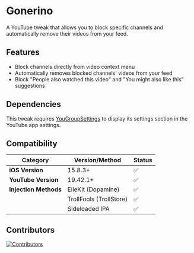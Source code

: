 # Gonerino

A YouTube tweak that allows you to block specific channels and automatically remove their videos from your feed.

## Features

- Block channels directly from video context menu
- Automatically removes blocked channels' videos from your feed
- Block "People also watched this video" and "You might also like this" suggestions

## Dependencies

This tweak requires [YouGroupSettings](https://github.com/arichornloverALT/YouGroupSettings) to display its settings section in the YouTube app settings.

## Compatibility

| Category | Version/Method | Status |
|----------|---------------|---------|
| **iOS Version** | 15.8.3+ | ✅ |
| **YouTube Version** | 19.42.1+ | ✅ |
| **Injection Methods** | ElleKit (Dopamine) | ✅ |
| | TrollFools (TrollStore) | ✅ |
| | Sideloaded IPA | ✅ |

## Contributors

[![Contributors](https://contrib.rocks/image?repo=castdrian/Gonerino)](https://github.com/castdrian/Gonerino/graphs/contributors)
